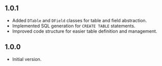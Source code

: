 ## 1.0.1

- Added `DTable` and `DField` classes for table and field abstraction.
- Implemented SQL generation for `CREATE TABLE` statements.
- Improved code structure for easier table definition and management.

## 1.0.0

- Initial version.
